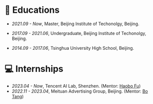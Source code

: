 
# 📖 Educations
- *2021.09 - Now*, Master, Beijing Institute of Techonolgy, Beijing.

- *2017.09 - 2021.06*, Undergraduate, Beijing Institute of Techonolgy, Beijing.

- *2014.09 - 2017.06*, Tsinghua University High School, Beijing.



# 💻 Internships
- *2023.04 - Now*, Tencent AI Lab, Shenzhen. (Mentor: [Haobo Fu](https://scholar.google.co.uk/citations?user=LFdJXNcAAAAJ&hl=en))
- *2022.11 - 2023.04*, Meituan Advertising Group, Beijing. (Mentor: [Bo Tang](https://openreview.net/profile?id=~Bo_Tang3))

<!-- # 👔 Services
- **Conference Reviewer**: IEEE INFOCOM' 21-23, IJCAI' 21-23, AAMAS' 23, MRS' 23
- **Journal Reviewer**:  IEEE Network Magazine, IEEE Transactions on Mobile Computing (TMC), IEEE Transactions on Wireless Communications (TWC), IEEE Transactions on Vehicular Technology (TVT), IEEE Internet of Things Journal (IOT), IEEE Transactions on Network Science and Engineering (TNSE), Chinese Journal of Electronics (电子学报), The Journal of Supercomputing -->